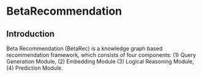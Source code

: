 # BetaRecommendation

## Introduction

Beta Recommendation (BetaRec) is a knowledge graph based recommendation framework, which consists of four components: (1) Query Generation Module, (2) Embedding Module (3) Logical Reasoning Module, (4) Prediction Module.
